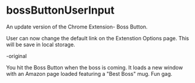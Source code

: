 bossButtonUserInput
===================

An update version of the Chrome Extension- Boss Button.

User can now change the default link on the Extenstion Options page.  This will be save in local storage.

-original 

You hit the Boss Button when the boss is coming. 
It loads a new window with an Amazon page loaded featuring a "Best Boss" mug. Fun gag.
